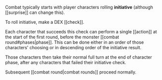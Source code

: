 Combat typically starts with player characters rolling **initiative** (although [[surprise]] can change this).

To roll initiative, make a DEX [[check]].

Each character that succeeds this check can perform a single [[action]] at the start of the first round, before the monster [[combat round#phases|phase]].  This can be done either in an order of those characters' choosing or in descending order of the initiative result.

Those characters then take their normal full turn at the end of character phase, after any characters that failed their initiative check.

Subsequent [[combat round|combat rounds]] proceed normally.

